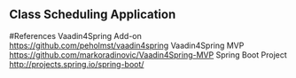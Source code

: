 Class Scheduling Application
--------------------------------------

#References
Vaadin4Spring Add-on
<https://github.com/peholmst/vaadin4spring>
Vaadin4Spring MVP
<https://github.com/markoradinovic/Vaadin4Spring-MVP>
Spring Boot Project
<http://projects.spring.io/spring-boot/>